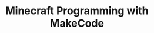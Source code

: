 ---
layout: course_detail
title: "Minecraft Programming with MakeCode"
courseTitle: "Minecraft Programming with MakeCode"
courseDescription: "Learn through block programming and make changes on your favorite game."
topTitleLine1: "Minecraft Programming"
topTitleLine2: "with MakeCode"
topGradeLevel: "Grade 3 - 6"
topIntroText: "Learn the latest kids-coding platform - MakeCode from Microsoft, and become a Minecraft game developer to change the game in your dream way."
bgTitle: "Minecraft Programming with MakeCode"
bgImageUrl: "img/my/minecode/minecodebg.jpg"
bgText: "Learn programming using the most popular game for kids - Minecraft"
bgLearnMoreText: "Learn More about MakeCode"
bgLearnMoreLink: "https://www.youtube.com/embed/3rKuSlgqePo?autoplay=1"
aboutTitle: "About the Course"
aboutText: "Learn programming with MakeCode. Build your own version of the Minecraft."
aboutCategoryTitle: "Category"
aboutCategory: "Game Development"
aboutGradeLevelTitle: "Grade"
aboutGradeLevel: "3 - 6"
aboutSkillLevelTitle: "Skill Level"
aboutSkillLevel: "Beginning to Intermediate"
aboutRatioTitle: "Ratio Guarantee"
aboutRatio: "4 Students per Instructor"
promotion1: 
  enabled: "true"
  title: "No More Minecraft Game Addiction"
  text: "Minecraft is a fun game, but kids can be addicted to playing it. With MakeCode, kids can start learning programming inside the fun game."
  imageUrl: "img/my/minecode/minecode2.jpg"
promotion2: 
  enabled: "true"
  title: "Learn the Real Programming Concepts"
  text: "MakeCode makes learning a lot of fun. You will learn the professional programming concepts while playing and making changes on the Minecraft game."
  imageUrl: "img/my/minecode/minecode1.png"
promotion3: 
  enabled: "true"
  title: "Challenge Your Imagination"
  text: "With the open platform provided by Minecraft, you can program anything you want with your imagination, and change the game into a version you have never seen before."
  imageUrl: "img/my/minecode/minecode3.jpg"
promotion4: 
  enabled: "true"
  title: "Publish and Share Your Game"
  text: "Publish your own game in the Internet, and share it with the whole world. You could become famous as a young game developer."
  imageUrl: "img/my/minecode/minecode4.jpg"
promotion5: 
  enabled: "true"
  title: "It's Not Just About Programming"
  text: "Computational thinking and programming skill are important in today's society. The kids gain confidence as they learn how to solve problems using programming."
  imageUrl: "img/my/minecode/minecode5.jpg"
curriculum: 
  enabled: "false"
goalsTtile: "Top Skills Students Will Learn"
goals: 
- icon: "icon-Gears"
  text: "Learn the MakeCode programming platform"
- icon: "icon-Coding"
  text: "Master the basic block programming"
- icon: "icon-Puzzle"
  text: "Trigger their passion of programming"
- icon: "icon-Server"
  text: "The ability to solve problems using technology"
- icon: "icon-Idea"
  text: "Creativity and team-work"
- icon: "icon-Key"
  text: "The ability to adapt to new content and environment"
highlightsTitle: "Course Highlights"
highlights: 
- icon: "icon-Fashion"
  title: "Always Having Fun"
  text: "Fun programming is our top priority when designing all the content"
- icon: "icon-Administrator"
  title: "Learn with Professionals"
  text: "Gain extra experiences about the real industry and research"
- icon: "icon-Hand"
  title: "Live Interactions"
  text: "Get your question answered in class and compete with your classmates"
- icon: "icon-Air-Balloon"
  title: "Well-Designed Assignments and Projects"
  text: "Learn by doing is the key for CS study, all the assignments and projects are design for the goals"
- icon: "icon-Idea"
  title: "Focus on Imagination and Creativity"
  text: "Learning programming is not the ultimate goal. We focus on pushing the kids' imagination and creativity"
- icon: "icon-Key"
  title: "Apply Colleges with More Experiences"
  text: "Programming is just the first step. Build projects, attend science fairs will help you get into the top unversities"
sessionsEnabled: "false"
sessionsTitle: "Schedule"
sessionsTimeTitle: "Time"
sessionsDateTitle: "Date"
sessionsLocationTitle: "Location"
sessions: 
- date: "6/25 - 6/29"
  time: "9:00AM - 12:00PM"
  location: "Irvine, CA"
- date: "7/16 - 7/20"
  time: "1:00PM - 4:00PM"
  location: "Irvine, CA"
- date: "8/6 - 8/10"
  time: "9:00AM - 12:00PM"
  location: "Arcadia, CA"
- date: "8/13 - 8/17"
  time: "9:00AM - 12:00PM"
  location: "Irvine, CA"
registrationEnabled: "true"
registrationTitle: ""
priceTitle: "Registration"
price: ""
allCreditCards: ""
priceItems: 
- "Try the first session for FREE"
- "Learn from the professionals"
- "1:4 teacher to students ratio"
- "Always learn by doing and having fun"
registrationLink: "https://csfoundation.wufoo.com/forms/m8vsgm21cz06w0/"
registerNow: "REGISTER NOW"
faq: 
  enabled: "false"
locations: 
- name: "Irvine Classroom"
  address1: "920 Roosevelt, Suite 200"
  address2: "Irvine, CA 92620"
  addressMap: "970 Roosevelt, Irvine, CA 92620"
- name: "Arcadia Classroom"
  address1: "7 W Foothill Blvd, Suite 204"
  address2: "Arcadia, CA 91006"
  addressMap: "7 W Foothill Blvd, Arcadia, CA 91006"
promotionText: "Interested in learning programs with fun?"
promotionButtonText: "Contact Us"
promotionUrl: "page-contact-us.html"
engUrl: "minecode.html"
cnUrl: "minecodec.html"
---